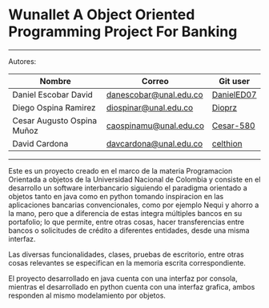 # Wunallet A Object Oriented Programming Project For Banking

---
Autores: 

|Nombre                     |Correo                        |Git user               |
|---------------------------|------------------------------|-----------------------|
|Daniel Escobar David       |danescobar@unal.edu.co       |[DanielED07](https://github.com/DanielED07)            |
|Diego Ospina Ramirez       |diospinar@unal.edu.co        |[Dioprz](https://github.com/Dioprz)               |
|Cesar Augusto Ospina Muñoz |caospinamu@unal.edu.co       |[Cesar-580](https://github.com/Cesar-580)            |
|David Cardona              |davcardona@unal.edu.co       |[celthion](https://github.com/celthion)           |
---

Este es un proyecto creado en el marco de la materia Programacion Orientada a objetos de la Universidad Nacional de Colombia y consiste en el desarrollo un software interbancario siguiendo el paradigma orientado a objetos tanto en java como en python tomando  inspiracion en las aplicaciones bancarias
convencionales, como por ejemplo Nequi y ahorro a la mano, pero que a diferencia de estas
integra múltiples bancos en su portafolio; lo que permite, entre otras cosas, hacer
transferencias entre bancos o solicitudes de crédito a diferentes entidades, desde una
misma interfaz.

Las diversas funcionalidades, clases, pruebas de escritorio, entre otras cosas relevantes se especifican en la memoria escrita correspondiente.

El proyecto desarrollado en java cuenta con una interfaz por consola, mientras el desarrollado en python cuenta con una interfaz grafica, ambos responden al
mismo modelamiento por objetos.

